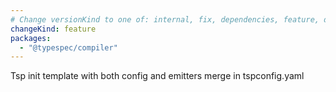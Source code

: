 ```yaml
---
# Change versionKind to one of: internal, fix, dependencies, feature, deprecation, breaking
changeKind: feature
packages:
  - "@typespec/compiler"
---
```


Tsp init template with both config and emitters merge in tspconfig.yaml
